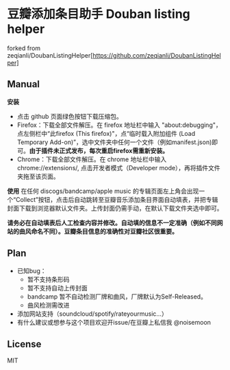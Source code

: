 # 豆瓣添加条目助手 Douban listing helper
forked from zeqianli/DoubanListingHelper[https://github.com/zeqianli/DoubanListingHelper]

## Manual

**安装**
- 点击 github 页面绿色按钮下载压缩包。
- Firefox：下载全部文件解压。在 firefox 地址栏中输入 "about:debugging"，点左侧栏中“此firefox (This firefox)"，点“临时载入附加组件 (Load Temporary Add-on)”，选中文件夹中任何一个文件（例如manifest.json)即可。**由于插件未正式发布，每次重启firefox需重新安装。**
- Chrome：下载全部文件解压。在 chrome 地址栏中输入 chrome://extensions/, 点击开发者模式（Developer mode），再将插件文件夹拖至该页面。

**使用**
在任何 discogs/bandcamp/apple music 的专辑页面左上角会出现一个“Collect”按钮，点击后自动跳转至豆瓣音乐添加条目界面自动填表，并把专辑封面下载到浏览器默认文件夹。上传封面仍需手动，在默认下载文件夹选中即可。

**请务必在自动填表后人工检查内容并修改。自动填的信息不一定准确（例如不同网站的曲风命名不同）。豆瓣条目信息的准确性对豆瓣社区很重要。**

## Plan
- 已知bug：
    - 暂不支持条形码
    - 暂不支持自动上传封面
    - bandcamp 暂不自动检测厂牌和曲风，厂牌默认为Self-Released。
    - 曲风检测需改进
- 添加网站支持（soundcloud/spotify/rateyourmusic...）
- 有什么建议或想参与这个项目欢迎开issue/在豆瓣上私信我 @noisemoon

## License 

MIT 